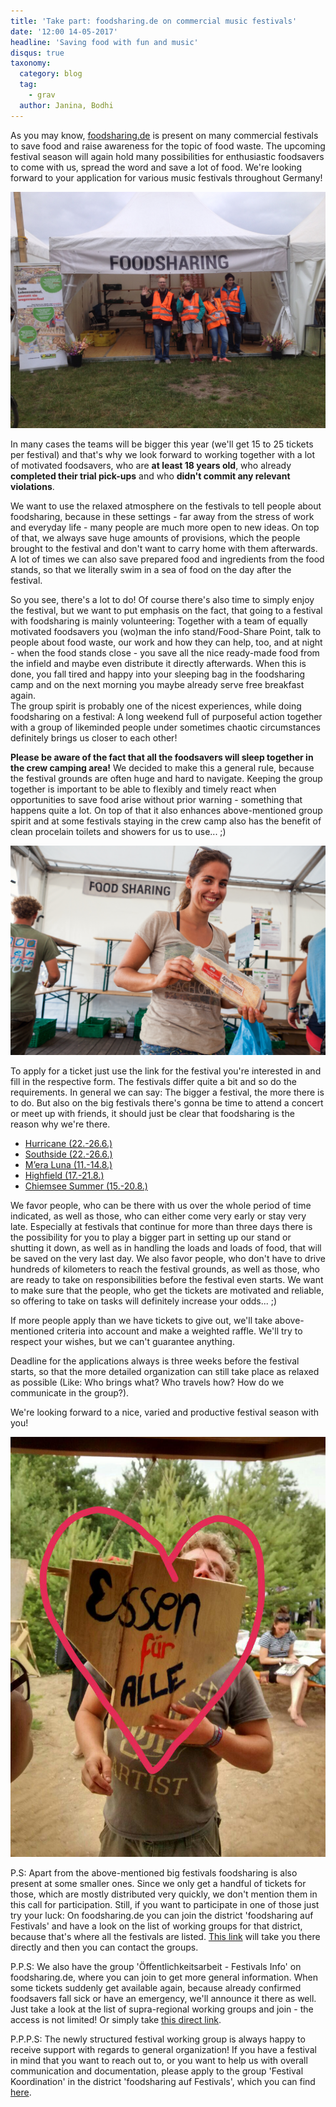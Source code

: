 ```yaml
---
title: 'Take part: foodsharing.de on commercial music festivals'
date: '12:00 14-05-2017'
headline: 'Saving food with fun and music'
disqus: true
taxonomy:
  category: blog
  tag:
    - grav
  author: Janina, Bodhi
---
```


As you may know, [foodsharing.de](https://foodsharing.de) is present on many commercial festivals to save food and raise awareness for the topic of food waste. The upcoming festival season will again hold many possibilities for enthusiastic foodsavers to come with us, spread the word and save a lot of food. We're looking forward to your application for various music festivals throughout Germany!

![](/images/summerstale_booth.JPG)

In many cases the teams will be bigger this year (we'll get 15 to 25 tickets per festival) and that's why we look forward to working together with a lot of motivated foodsavers, who are **at least 18 years old**, who already **completed their trial pick-ups** and who **didn't commit any relevant violations**.

We want to use the relaxed atmosphere on the festivals to tell people about foodsharing, because in these settings - far away from the stress of work and everyday life - many people are much more open to new ideas. On top of that, we always save huge amounts of provisions, which the people brought to the festival and don't want to carry home with them afterwards. A lot of times we can also save prepared food and ingredients from the food stands, so that we literally swim in a sea of food on the day after the festival.

So you see, there's a lot to do! Of course there's also time to simply enjoy the festival, but we want to put emphasis on the fact, that going to a festival with foodsharing is mainly volunteering: Together with a team of equally motivated foodsavers you (wo)man the info stand/Food-Share Point, talk to people about food waste, our work and how they can help, too, and at night - when the food stands close - you save all the nice ready-made food from the infield and maybe even distribute it directly afterwards. When this is done, you fall tired and happy into your sleeping bag in the foodsharing camp and on the next morning you maybe already serve free breakfast again.  
The group spirit is probably one of the nicest experiences, while doing foodsharing on a festival: A long weekend full of purposeful action together with a group of likeminded people under sometimes chaotic circumstances definitely brings us closer to each other!

**Please be aware of the fact that all the foodsavers will sleep together in the crew camping area!** We decided to make this a general rule, because the festival grounds are often huge and hard to navigate. Keeping the group together is important to be able to flexibly and timely react when opportunities to save food arise without prior warning - something that happens quite a lot. On top of that it also enhances above-mentioned group spirit and at some festivals staying in the crew camp also has the benefit of clean procelain toilets and showers for us to use... ;)

![](/images/appelflappen.jpg)

To apply for a ticket just use the link for the festival you're interested in and fill in the respective form. The festivals differ quite a bit and so do the requirements. In general we can say: The bigger a festival, the more there is to do. But also on the big festivals there's gonna be time to attend a concert or meet up with friends, it should just be clear that foodsharing is the reason why we're there.

* [Hurricane (22.-26.6.)](https://goo.gl/forms/09YXg3oesiBkPstG2)
* [Southside (22.-26.6.)](https://goo.gl/forms/p1sl3bdgriUCVoo02)
* [M’era Luna (11.-14.8.)](https://goo.gl/forms/wKwDYoYEiqXhvzRP2)
* [Highfield (17.-21.8.)](https://goo.gl/forms/PHfsb6kiUseWxh6y1)
* [Chiemsee Summer (15.-20.8.)](https://goo.gl/forms/sWhxg0id3QPrqZEw1)

We favor people, who can be there with us over the whole period of time indicated, as well as those, who can either come very early or stay very late. Especially at festivals that continue for more than three days there is the possibility for you to play a bigger part in setting up our stand or shutting it down, as well as in handling the loads and loads of food, that will be saved on the very last day. We also favor people, who don't have to drive hundreds of kilometers to reach the festival grounds, as well as those, who are ready to take on responsibilities before the festival even starts. We want to make sure that the people, who get the tickets are motivated and reliable, so offering to take on tasks will definitely increase your odds... ;)

If more people apply than we have tickets to give out, we'll take above-mentioned criteria into account and make a weighted raffle. We'll try to respect your wishes, but we can't guarantee anything.

Deadline for the applications always is three weeks before the festival starts, so that the more detailed organization can still take place as relaxed as possible (Like: Who brings what? Who travels how? How do we communicate in the group?).

We're looking forward to a nice, varied and productive festival season with you!

![](/images/bodhi_essenfueralle.jpg)

P.S: Apart from the above-mentioned big festivals foodsharing is also present at some smaller ones. Since we only get a handful of tickets for those, which are mostly distributed very quickly, we don't mention them in this call for participation. Still, if you want to participate in one of those just try your luck: On foodsharing.de you can join the district 'foodsharing auf Festivals' and have a look on the list of working groups for that district, because that's where all the festivals are listed. [This link](https://foodsharing.de/?page=groups&p=1432) will take you there directly and then you can contact the groups.

P.P.S: We also have the group 'Öffentlichkeitsarbeit - Festivals Info' on foodsharing.de, where you can join to get more general information. When some tickets suddenly get available again, because already confirmed foodsavers fall sick or have an emergency, we'll announce it there as well. Just take a look at the list of supra-regional working groups and join - the access is not limited! Or simply take [this direct link](https://foodsharing.de/?page=groups).

P.P.P.S: The newly structured festival working group is always happy to receive support with regards to general organization! If you have a festival in mind that you want to reach out to, or you want to help us with overall communication and documentation, please apply to the group 'Festival Koordination' in the district 'foodsharing auf Festivals', which you can find [here](https://foodsharing.de/?page=groups&p=1432).